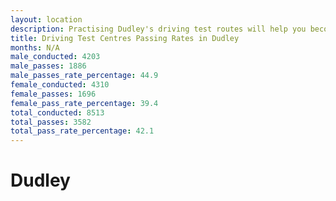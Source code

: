 ```yaml
---
layout: location
description: Practising Dudley's driving test routes will help you become more confident in your gear-changing abilities.
title: Driving Test Centres Passing Rates in Dudley
months: N/A
male_conducted: 4203
male_passes: 1886
male_passes_rate_percentage: 44.9
female_conducted: 4310
female_passes: 1696
female_pass_rate_percentage: 39.4
total_conducted: 8513
total_passes: 3582
total_pass_rate_percentage: 42.1
---
```


# Dudley
